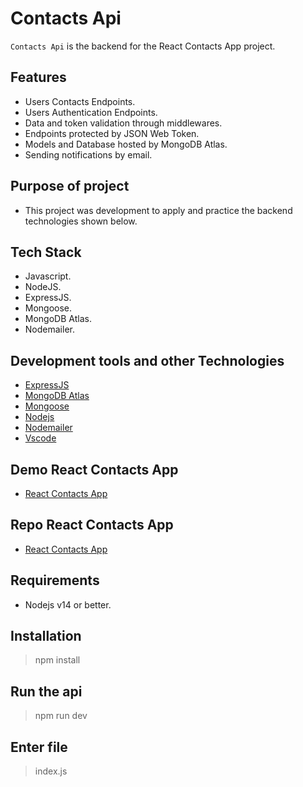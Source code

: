 # Contacts Api

`Contacts Api` is the backend for the React Contacts App project.

## Features

-   Users Contacts Endpoints.
-   Users Authentication Endpoints.
-   Data and token validation through middlewares.
-   Endpoints protected by JSON Web Token.
-   Models and Database hosted by MongoDB Atlas.
-   Sending notifications by email.

## Purpose of project

-   This project was development to apply and practice the backend technologies shown below.

## Tech Stack

-   Javascript.
-   NodeJS.
-   ExpressJS.
-   Mongoose.
-   MongoDB Atlas.
-   Nodemailer.

## Development tools and other Technologies

-   [ExpressJS](https://expressjs.com/)
-   [MongoDB Atlas](https://www.mongodb.com/atlas/database)
-   [Mongoose](https://mongoosejs.com/)
-   [Nodejs](https://nodejs.org/en/)
-   [Nodemailer](https://nodemailer.com/about/)
-   [Vscode](https://code.visualstudio.com/)

## Demo React Contacts App

-   [React Contacts App](https://contacts-app-njca.netlify.app/)

## Repo React Contacts App

-   [React Contacts App](https://github.com/nca1478/react-contacts-app)

## Requirements

-   Nodejs v14 or better.

## Installation

> npm install

## Run the api

> npm run dev

## Enter file

> index.js
